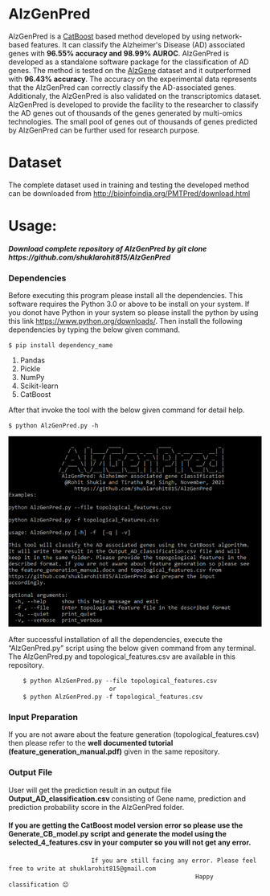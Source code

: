 # AlzGenPred
AlzGenPred is a [CatBoost](https://catboost.ai/) based method developed by using network-based features. It can classify the Alzheimer's Disease (AD) associated genes with <b>96.55% accuracy and 98.99% AUROC</b>. AlzGenPred is developed as a standalone software package for the classification of AD genes. The method is tested on the [AlzGene](http://www.alzgene.org/) dataset and it outperformed with <b>96.43% accuracy</b>. The accuracy on the experimental data represents that the AlzGenPred can correctly classify the AD-associated genes. Additionaly, the AlzGenPred is also validated on the transcriptomics dataset. AlzGenPred is developed to provide the facility to the researcher to classify the AD genes out of thousands of the genes generated by multi-omics technologies. The small pool of genes out of thousands of genes predicted by AlzGenPred can be further used for research purpose.

# Dataset
The complete dataset used in training and testing the developed method can be downloaded from http://bioinfoindia.org/PMTPred/download.html

# Usage:

<h5>Download complete repository of AlzGenPred by git clone https://github.com/shuklarohit815/AlzGenPred </h5>

<h3> Dependencies </h3>

Before executing this program please install all the dependencies. This software requires the Python 3.0 or above to be install on your system. If you donot have Python in your system so please install the python by using this link https://www.python.org/downloads/. Then install the following dependencies by typing the below given command.

    $ pip install dependency_name

1. Pandas
2. Pickle
3. NumPy
4. Scikit-learn
5. CatBoost

After that invoke the tool with the below given command for detail help.

    $ python AlzGenPred.py -h

![Usage](AlzGenPred_usage.PNG)


After successful installation of all the dependencies, execute the “AlzGenPred.py” script using the below given command from any terminal. The AlzGenPred.py and topological_features.csv are available in this repository.

        $ python AlzGenPred.py --file topological_features.csv
                                or
        $ python AlzGenPred.py -f topological_features.csv

<h3> Input Preparation </h3>
If you are not aware about the feature generation (topological_features.csv) then please refer to the <b>well documented tutorial (feature_generation_manual.pdf)</b> given in the same repository.

<h3> Output File </h3>
User will get the prediction result in an output file <b> Output_AD_classification.csv </b> consisting of Gene name, prediction and prediction probability score in the AlzGenPred folder.

<h4> If you are getting the CatBoost model version error so please use the <b>Generate_CB_model.py</b> script and generate the model using the <b>selected_4_features.csv</b> in your computer so you will not get any error. </h4>

                           If you are still facing any error. Please feel free to write at shuklarohit815@gmail.com
                                                        Happy classification 😊


